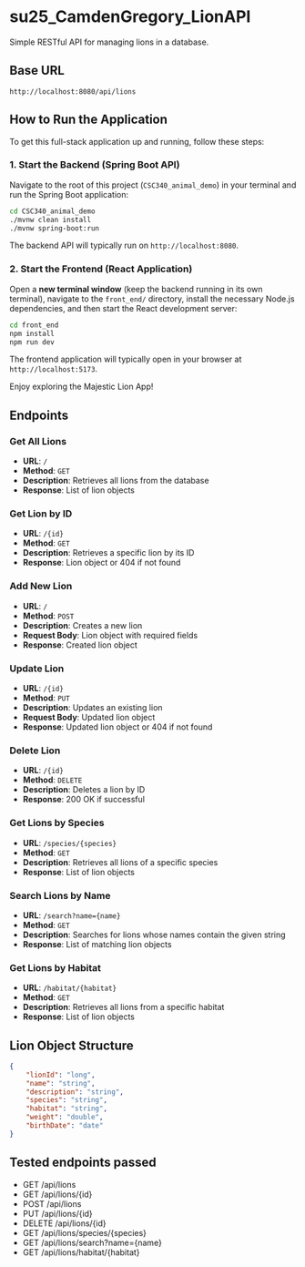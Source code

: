 # su25_CamdenGregory_LionAPI

Simple RESTful API for managing lions in a database. 

## Base URL
```
http://localhost:8080/api/lions
```

## How to Run the Application

To get this full-stack application up and running, follow these steps:

### 1. Start the Backend (Spring Boot API)

Navigate to the root of this project (`CSC340_animal_demo`) in your terminal and run the Spring Boot application:

```bash
cd CSC340_animal_demo
./mvnw clean install
./mvnw spring-boot:run
```

The backend API will typically run on `http://localhost:8080`.

### 2. Start the Frontend (React Application)

Open a **new terminal window** (keep the backend running in its own terminal), navigate to the `front_end/` directory, install the necessary Node.js dependencies, and then start the React development server:

```bash
cd front_end
npm install
npm run dev
```

The frontend application will typically open in your browser at `http://localhost:5173`.

Enjoy exploring the Majestic Lion App!

## Endpoints

### Get All Lions
- **URL**: `/`
- **Method**: `GET`
- **Description**: Retrieves all lions from the database
- **Response**: List of lion objects

### Get Lion by ID
- **URL**: `/{id}`
- **Method**: `GET`
- **Description**: Retrieves a specific lion by its ID
- **Response**: Lion object or 404 if not found

### Add New Lion
- **URL**: `/`
- **Method**: `POST`
- **Description**: Creates a new lion
- **Request Body**: Lion object with required fields
- **Response**: Created lion object

### Update Lion
- **URL**: `/{id}`
- **Method**: `PUT`
- **Description**: Updates an existing lion
- **Request Body**: Updated lion object
- **Response**: Updated lion object or 404 if not found

### Delete Lion
- **URL**: `/{id}`
- **Method**: `DELETE`
- **Description**: Deletes a lion by ID
- **Response**: 200 OK if successful

### Get Lions by Species
- **URL**: `/species/{species}`
- **Method**: `GET`
- **Description**: Retrieves all lions of a specific species
- **Response**: List of lion objects

### Search Lions by Name
- **URL**: `/search?name={name}`
- **Method**: `GET`
- **Description**: Searches for lions whose names contain the given string
- **Response**: List of matching lion objects

### Get Lions by Habitat
- **URL**: `/habitat/{habitat}`
- **Method**: `GET`
- **Description**: Retrieves all lions from a specific habitat
- **Response**: List of lion objects

## Lion Object Structure
```json
{
    "lionId": "long",
    "name": "string",
    "description": "string",
    "species": "string",
    "habitat": "string",
    "weight": "double",
    "birthDate": "date"
}
``` 

## Tested endpoints passed
- GET /api/lions
- GET /api/lions/{id}
- POST /api/lions
- PUT /api/lions/{id}
- DELETE /api/lions/{id}
- GET /api/lions/species/{species}
- GET /api/lions/search?name={name}
- GET /api/lions/habitat/{habitat}

